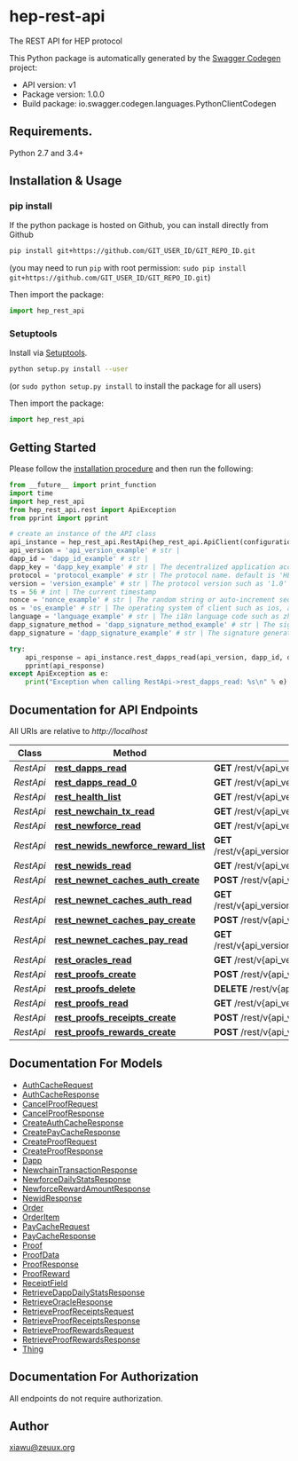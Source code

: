 # hep-rest-api
The REST API for HEP protocol

This Python package is automatically generated by the [Swagger Codegen](https://github.com/swagger-api/swagger-codegen) project:

- API version: v1
- Package version: 1.0.0
- Build package: io.swagger.codegen.languages.PythonClientCodegen

## Requirements.

Python 2.7 and 3.4+

## Installation & Usage
### pip install

If the python package is hosted on Github, you can install directly from Github

```sh
pip install git+https://github.com/GIT_USER_ID/GIT_REPO_ID.git
```
(you may need to run `pip` with root permission: `sudo pip install git+https://github.com/GIT_USER_ID/GIT_REPO_ID.git`)

Then import the package:
```python
import hep_rest_api 
```

### Setuptools

Install via [Setuptools](http://pypi.python.org/pypi/setuptools).

```sh
python setup.py install --user
```
(or `sudo python setup.py install` to install the package for all users)

Then import the package:
```python
import hep_rest_api
```

## Getting Started

Please follow the [installation procedure](#installation--usage) and then run the following:

```python
from __future__ import print_function
import time
import hep_rest_api
from hep_rest_api.rest import ApiException
from pprint import pprint

# create an instance of the API class
api_instance = hep_rest_api.RestApi(hep_rest_api.ApiClient(configuration))
api_version = 'api_version_example' # str | 
dapp_id = 'dapp_id_example' # str | 
dapp_key = 'dapp_key_example' # str | The decentralized application access key
protocol = 'protocol_example' # str | The protocol name. default is 'HEP'.
version = 'version_example' # str | The protocol version such as '1.0'
ts = 56 # int | The current timestamp
nonce = 'nonce_example' # str | The random string or auto-increment sequence
os = 'os_example' # str | The operating system of client such as ios, android, dweb,etc.
language = 'language_example' # str | The i18n language code such as zh, en, etc.
dapp_signature_method = 'dapp_signature_method_example' # str | The signature method used by dapp.
dapp_signature = 'dapp_signature_example' # str | The signature generated by dapp.

try:
    api_response = api_instance.rest_dapps_read(api_version, dapp_id, dapp_key, protocol, version, ts, nonce, os, language, dapp_signature_method, dapp_signature)
    pprint(api_response)
except ApiException as e:
    print("Exception when calling RestApi->rest_dapps_read: %s\n" % e)

```

## Documentation for API Endpoints

All URIs are relative to *http://localhost*

Class | Method | HTTP request | Description
------------ | ------------- | ------------- | -------------
*RestApi* | [**rest_dapps_read**](docs/RestApi.md#rest_dapps_read) | **GET** /rest/v{api_version}/dapps/{dapp_id}/ | 
*RestApi* | [**rest_dapps_read_0**](docs/RestApi.md#rest_dapps_read_0) | **GET** /rest/v{api_version}/dapps/{dapp_id}/{date}/ | 
*RestApi* | [**rest_health_list**](docs/RestApi.md#rest_health_list) | **GET** /rest/v{api_version}/health/ | 
*RestApi* | [**rest_newchain_tx_read**](docs/RestApi.md#rest_newchain_tx_read) | **GET** /rest/v{api_version}/newchain/tx/{txid}/ | 
*RestApi* | [**rest_newforce_read**](docs/RestApi.md#rest_newforce_read) | **GET** /rest/v{api_version}/newforce/{date}/ | 
*RestApi* | [**rest_newids_newforce_reward_list**](docs/RestApi.md#rest_newids_newforce_reward_list) | **GET** /rest/v{api_version}/newids/{newid}/newforce/reward/ | 
*RestApi* | [**rest_newids_read**](docs/RestApi.md#rest_newids_read) | **GET** /rest/v{api_version}/newids/{newid}/ | 
*RestApi* | [**rest_newnet_caches_auth_create**](docs/RestApi.md#rest_newnet_caches_auth_create) | **POST** /rest/v{api_version}/newnet/caches/auth/ | 
*RestApi* | [**rest_newnet_caches_auth_read**](docs/RestApi.md#rest_newnet_caches_auth_read) | **GET** /rest/v{api_version}/newnet/caches/auth/{auth_hash}/ | 
*RestApi* | [**rest_newnet_caches_pay_create**](docs/RestApi.md#rest_newnet_caches_pay_create) | **POST** /rest/v{api_version}/newnet/caches/pay/ | 
*RestApi* | [**rest_newnet_caches_pay_read**](docs/RestApi.md#rest_newnet_caches_pay_read) | **GET** /rest/v{api_version}/newnet/caches/pay/{pay_hash}/ | 
*RestApi* | [**rest_oracles_read**](docs/RestApi.md#rest_oracles_read) | **GET** /rest/v{api_version}/oracles/{oracle_id}/ | 
*RestApi* | [**rest_proofs_create**](docs/RestApi.md#rest_proofs_create) | **POST** /rest/v{api_version}/proofs/ | 
*RestApi* | [**rest_proofs_delete**](docs/RestApi.md#rest_proofs_delete) | **DELETE** /rest/v{api_version}/proofs/{proof_hash}/ | 
*RestApi* | [**rest_proofs_read**](docs/RestApi.md#rest_proofs_read) | **GET** /rest/v{api_version}/proofs/{proof_hash}/ | 
*RestApi* | [**rest_proofs_receipts_create**](docs/RestApi.md#rest_proofs_receipts_create) | **POST** /rest/v{api_version}/proofs/receipts/ | 
*RestApi* | [**rest_proofs_rewards_create**](docs/RestApi.md#rest_proofs_rewards_create) | **POST** /rest/v{api_version}/proofs/rewards/ | 


## Documentation For Models

 - [AuthCacheRequest](docs/AuthCacheRequest.md)
 - [AuthCacheResponse](docs/AuthCacheResponse.md)
 - [CancelProofRequest](docs/CancelProofRequest.md)
 - [CancelProofResponse](docs/CancelProofResponse.md)
 - [CreateAuthCacheResponse](docs/CreateAuthCacheResponse.md)
 - [CreatePayCacheResponse](docs/CreatePayCacheResponse.md)
 - [CreateProofRequest](docs/CreateProofRequest.md)
 - [CreateProofResponse](docs/CreateProofResponse.md)
 - [Dapp](docs/Dapp.md)
 - [NewchainTransactionResponse](docs/NewchainTransactionResponse.md)
 - [NewforceDailyStatsResponse](docs/NewforceDailyStatsResponse.md)
 - [NewforceRewardAmountResponse](docs/NewforceRewardAmountResponse.md)
 - [NewidResponse](docs/NewidResponse.md)
 - [Order](docs/Order.md)
 - [OrderItem](docs/OrderItem.md)
 - [PayCacheRequest](docs/PayCacheRequest.md)
 - [PayCacheResponse](docs/PayCacheResponse.md)
 - [Proof](docs/Proof.md)
 - [ProofData](docs/ProofData.md)
 - [ProofResponse](docs/ProofResponse.md)
 - [ProofReward](docs/ProofReward.md)
 - [ReceiptField](docs/ReceiptField.md)
 - [RetrieveDappDailyStatsResponse](docs/RetrieveDappDailyStatsResponse.md)
 - [RetrieveOracleResponse](docs/RetrieveOracleResponse.md)
 - [RetrieveProofReceiptsRequest](docs/RetrieveProofReceiptsRequest.md)
 - [RetrieveProofReceiptsResponse](docs/RetrieveProofReceiptsResponse.md)
 - [RetrieveProofRewardsRequest](docs/RetrieveProofRewardsRequest.md)
 - [RetrieveProofRewardsResponse](docs/RetrieveProofRewardsResponse.md)
 - [Thing](docs/Thing.md)


## Documentation For Authorization

 All endpoints do not require authorization.


## Author

xiawu@zeuux.org

